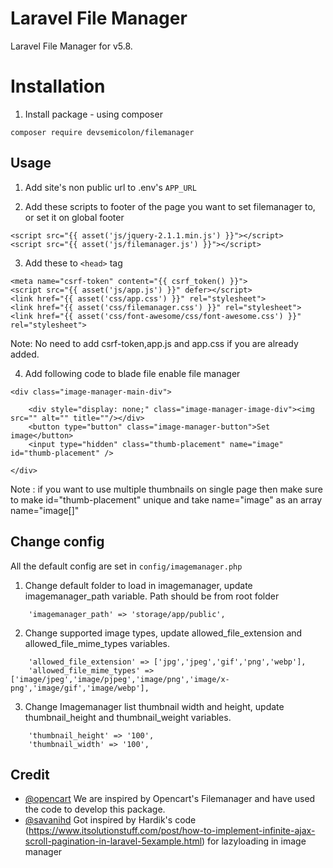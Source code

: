 # Laravel File Manager

Laravel File Manager for v5.8.

# Installation

1. Install package - using composer

```
composer require devsemicolon/filemanager
```

## Usage
1. Add site's non public url to .env's ```APP_URL```

2. Add these scripts to footer of the page you want to set filemanager to, or set it on global footer
```
<script src="{{ asset('js/jquery-2.1.1.min.js') }}"></script>
<script src="{{ asset('js/filemanager.js') }}"></script>
```
3. Add these to ```<head>``` tag
```
<meta name="csrf-token" content="{{ csrf_token() }}">
<script src="{{ asset('js/app.js') }}" defer></script>
<link href="{{ asset('css/app.css') }}" rel="stylesheet">
<link href="{{ asset('css/filemanager.css') }}" rel="stylesheet">
<link href="{{ asset('css/font-awesome/css/font-awesome.css') }}" rel="stylesheet">
```
Note: No need to add csrf-token,app.js and app.css if you are already added.

4. Add following code to blade file enable file manager 
```
<div class="image-manager-main-div">
                            
    <div style="display: none;" class="image-manager-image-div"><img src="" alt="" title=""/></div>
    <button type="button" class="image-manager-button">Set image</button>
    <input type="hidden" class="thumb-placement" name="image" id="thumb-placement" />

</div>
```
Note : if you want to use multiple thumbnails on single page then make sure to make id="thumb-placement" unique and take name="image" as an array name="image[]"

## Change config

All the default config are set in ```config/imagemanager.php```

1. Change default folder to load in imagemanager, update imagemanager_path variable. Path should be from root folder  
```
	'imagemanager_path' => 'storage/app/public',
```
2. Change supported image types, update allowed_file_extension and allowed_file_mime_types variables.  
```
	'allowed_file_extension' => ['jpg','jpeg','gif','png','webp'],
	'allowed_file_mime_types' => ['image/jpeg','image/pjpeg','image/png','image/x-png','image/gif','image/webp'],
```
3. Change Imagemanager list thumbnail width and height, update thumbnail_height and thumbnail_weight variables.  
```
	'thumbnail_height' => '100',
	'thumbnail_width' => '100',
```
## Credit
* [@opencart](https://github.com/opencart) We are inspired by Opencart's Filemanager and have used the code to develop this package.
* [@savanihd](https://github.com/savanihd) Got inspired by Hardik's code (https://www.itsolutionstuff.com/post/how-to-implement-infinite-ajax-scroll-pagination-in-laravel-5example.html) for lazyloading in image manager
